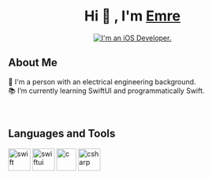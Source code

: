 <h1 align="center">Hi 👋 , I'm <a href="https://www.linkedin.com/in/emre-usul-5a4351189" target="blank">
Emre</a></h1>

<p align="center">
<a href="https://git.io/typing-svg"><img src="https://readme-typing-svg.herokuapp.com?font=Fira+Code&duration=3000&pause=4000&color=F7BD33&center=true&width=435&lines=I'm+an+iOS+Developer." alt="I'm an iOS Developer." /></a>
</p>

<h2 align="left">About Me</h3>

🧭 I'm a person with an electrical engineering background.\
📚 I’m currently learning SwiftUI and programmatically Swift.

<br />

<h2 align="left">Languages and Tools</h3>
  <p align="left">
    <a> <img src="https://cdn.iconscout.com/icon/free/png-256/swift-21-1175088.png" alt="swift" title="Swift" width="45" height="45" /> </a>
    <a> <img src="https://developer.apple.com/assets/elements/icons/swiftui/swiftui-96x96_2x.png" alt="swiftui" title="SwiftUI" width="45" height="45" />   </a>
    <a> <img src="https://upload.wikimedia.org/wikipedia/commons/thumb/1/18/C_Programming_Language.svg/1200px-C_Programming_Language.svg.png" alt="c" title="C"   width="40" height="45" /> </a>
    <a> <img src="https://cdn.worldvectorlogo.com/logos/c--4.svg" alt="csharp" title="C#" width="45" height="45" /> </a>
  </p>
